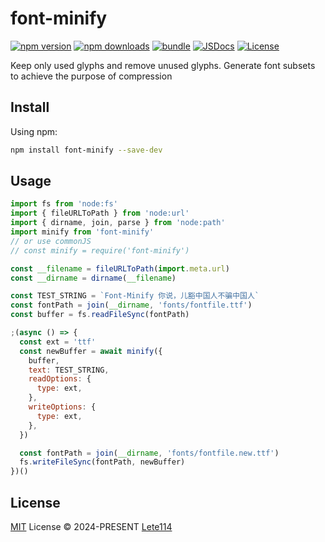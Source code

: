 # font-minify

[![npm version][npm-version-src]][npm-version-href]
[![npm downloads][npm-downloads-src]][npm-downloads-href]
[![bundle][bundle-src]][bundle-href]
[![JSDocs][jsdocs-src]][jsdocs-href]
[![License][license-src]][license-href]

Keep only used glyphs and remove unused glyphs. Generate font subsets to achieve the purpose of compression

## Install

Using npm:

```bash
npm install font-minify --save-dev
```

## Usage

```js
import fs from 'node:fs'
import { fileURLToPath } from 'node:url'
import { dirname, join, parse } from 'node:path'
import minify from 'font-minify'
// or use commonJS
// const minify = require('font-minify')

const __filename = fileURLToPath(import.meta.url)
const __dirname = dirname(__filename)

const TEST_STRING = `Font-Minify 你说，儿豁中国人不骗中国人`
const fontPath = join(__dirname, 'fonts/fontfile.ttf')
const buffer = fs.readFileSync(fontPath)

;(async () => {
  const ext = 'ttf'
  const newBuffer = await minify({
    buffer,
    text: TEST_STRING,
    readOptions: {
      type: ext,
    },
    writeOptions: {
      type: ext,
    },
  })

  const fontPath = join(__dirname, 'fonts/fontfile.new.ttf')
  fs.writeFileSync(fontPath, newBuffer)
})()
```

## License

[MIT](./LICENSE) License © 2024-PRESENT [Lete114](https://github.com/lete114)

<!-- Badges -->

[npm-version-src]: https://img.shields.io/npm/v/font-minify?style=flat&colorA=080f12&colorB=1fa669
[npm-version-href]: https://npmjs.com/package/font-minify
[npm-downloads-src]: https://img.shields.io/npm/dm/font-minify?style=flat&colorA=080f12&colorB=1fa669
[npm-downloads-href]: https://npmjs.com/package/font-minify
[bundle-src]: https://img.shields.io/bundlephobia/minzip/font-minify?style=flat&colorA=080f12&colorB=1fa669&label=minzip
[bundle-href]: https://bundlephobia.com/result?p=font-minify
[license-src]: https://img.shields.io/github/license/lete114/font-minify.svg?style=flat&colorA=080f12&colorB=1fa669
[license-href]: https://github.com/lete114/font-minify/blob/main/LICENSE
[jsdocs-src]: https://img.shields.io/badge/jsdocs-reference-080f12?style=flat&colorA=080f12&colorB=1fa669
[jsdocs-href]: https://www.jsdocs.io/package/font-minify
